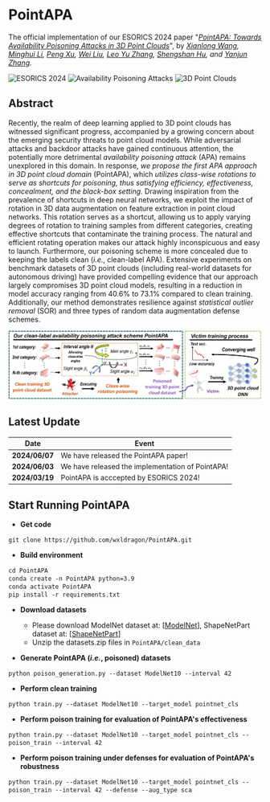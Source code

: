 # PointAPA
The official implementation of our ESORICS 2024 paper "*[PointAPA: Towards Availability Poisoning Attacks in 3D Point Clouds](https://www.researchgate.net/publication/381229835_PointAPA_Towards_Availability_Poisoning_Attacks_in_3D_Point_Clouds)*", by *[Xianlong Wang](https://wxldragon.github.io/), [Minghui Li](http://trustai.cse.hust.edu.cn/index.htm), [Peng Xu](https://faculty.hust.edu.cn/xupeng1/zh_CN/index.htm), [Wei Liu](https://wilmido.github.io/), [Leo Yu Zhang](https://experts.griffith.edu.au/41503-leo-zhang), [Shengshan Hu](http://trustai.cse.hust.edu.cn/index.htm), and [Yanjun Zhang](https://profiles.uts.edu.au/Yanjun.Zhang).*

![ESORICS 2024](https://img.shields.io/badge/ESORICS-2024-blue.svg?style=plastic) 
![Availability Poisoning Attacks](https://img.shields.io/badge/Poisoning-Attacks-orange.svg?style=plastic)
![3D Point Clouds](https://img.shields.io/badge/3DPoint-Clouds-green.svg?style=plastic)

## Abstract
Recently, the realm of deep learning applied to 3D point clouds has witnessed significant progress, accompanied by a growing concern about the emerging security threats to point cloud models. While adversarial attacks and backdoor attacks have gained continuous attention, the potentially more detrimental _availability poisoning attack_ (APA) remains unexplored in this domain. In response, _we propose the first APA approach in 3D point cloud domain_ (PointAPA), which _utilizes class-wise rotations to serve as shortcuts for poisoning, thus satisfying efficiency, effectiveness, concealment, and the black-box setting._ Drawing inspiration from the prevalence of shortcuts in deep neural networks, we exploit the impact of rotation in 3D data augmentation on feature extraction in point cloud networks. This rotation serves as a shortcut, allowing us to apply varying degrees of rotation to training samples from different categories, creating effective shortcuts that contaminate the training process. The natural and efficient rotating operation makes our attack highly inconspicuous and easy to launch. Furthermore, our poisoning scheme is more concealed due to keeping the labels clean (_i.e._, clean-label APA). Extensive experiments on benchmark datasets of 3D point clouds (including real-world datasets for autonomous driving) have provided compelling evidence that our approach largely compromises 3D point cloud models, resulting in a reduction in model accuracy ranging from 40.6% to 73.1% compared to clean training. Additionally, our method demonstrates resilience against _statistical outlier removal_ (SOR) and three types of random data augmentation defense schemes.

<p align="center">
  <img src="PointAPA.png" width="700"/>
</p>

## Latest Update
| Date       | Event    |
|------------|----------|
| **2024/06/07** | We have released the PointAPA paper!  |
| **2024/06/03** | We have released the implementation of PointAPA!  |
| **2024/03/19** | PointAPA is acccepted by ESORICS 2024!  |



## Start Running PointAPA
- **Get code**
```shell 
git clone https://github.com/wxldragon/PointAPA.git
```

- **Build environment**
```shell
cd PointAPA
conda create -n PointAPA python=3.9
conda activate PointAPA
pip install -r requirements.txt
```

- **Download datasets**
  - Please download ModelNet dataset at: [[ModelNet](https://www.kaggle.com/datasets/chenxaoyu/modelnet-normal-resampled)], ShapeNetPart dataset at: [[ShapeNetPart](https://www.kaggle.com/datasets/mitkir/shapenet)]
  - Unzip the datasets.zip files in ```PointAPA/clean_data```

 
- **Generate PointAPA (_i.e._, poisoned) datasets**
```shell
python poison_generation.py --dataset ModelNet10 --interval 42 
```

- **Perform clean training**
```shell
python train.py --dataset ModelNet10 --target_model pointnet_cls
```

- **Perform poison training for evaluation of PointAPA's effectiveness**
```shell
python train.py --dataset ModelNet10 --target_model pointnet_cls --poison_train --interval 42
```

- **Perform poison training under defenses for evaluation of PointAPA's robustness**
```shell
python train.py --dataset ModelNet10 --target_model pointnet_cls --poison_train --interval 42 --defense --aug_type sca
```
